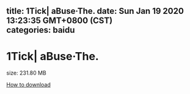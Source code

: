 
title: 1Tick| aBuse·The.
date: Sun Jan 19 2020 13:23:35 GMT+0800 (CST)    
categories: baidu
---

# 1Tick| aBuse·The.
size: 231.80 MB
 
 

[How to download](https://bpcam.bemobtrk.com/go/2ceec3aa-1ca2-46d6-b9ff-aaa5c184517c?jno=350)
